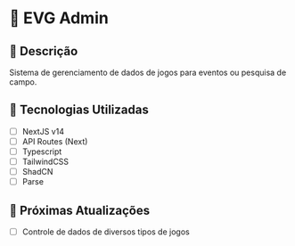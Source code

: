 # 📌 EVG Admin

## 📝 Descrição
Sistema de gerenciamento de dados de jogos para eventos ou pesquisa de campo.

## 🚀 Tecnologias Utilizadas
- [ ] NextJS v14
- [ ] API Routes (Next)
- [ ] Typescript
- [ ] TailwindCSS
- [ ] ShadCN
- [ ] Parse

## 💭 Próximas Atualizações
- [ ] Controle de dados de diversos tipos de jogos
